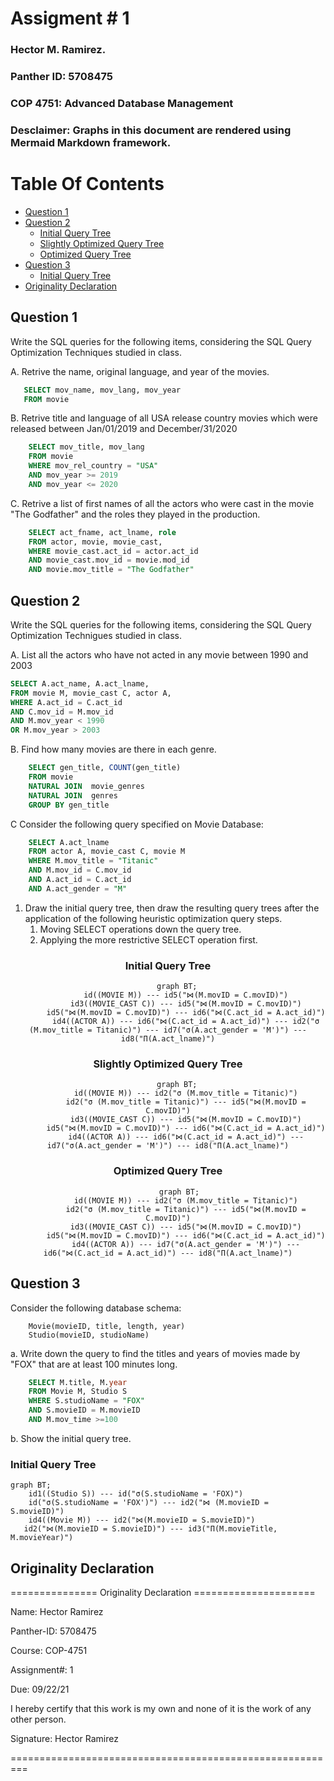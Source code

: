<h1>Assigment # 1 </h1>

<h3> Hector M. Ramirez. </h3>
<h3> Panther ID: 5708475</h3>

<h3>COP 4751: Advanced Database Management</h3>

<h3>Desclaimer: Graphs in this document are rendered using Mermaid Markdown framework. </h3>

<div style="page-break-after: always;"></div>

<h1> Table Of Contents </h1>

- [Question 1](#question-1)
- [Question 2](#question-2)
  - [Initial Query Tree](#initial-query-tree)
  - [Slightly Optimized Query Tree](#slightly-optimized-query-tree)
  - [Optimized Query Tree](#optimized-query-tree)
- [Question 3](#question-3)
  - [Initial Query Tree](#initial-query-tree-1)
- [Originality Declaration](#originality-declaration)


<div style="page-break-after: always;"></div>

## Question 1

Write the SQL queries for the following items, considering the SQL Query Optimization Techniques studied in class.

A. Retrive the name, original language, and year of the movies.

 ```sql
    SELECT mov_name, mov_lang, mov_year 
    FROM movie
```

B. Retrive title and language of all USA release country movies which were released between Jan/01/2019 and December/31/2020

```sql
    SELECT mov_title, mov_lang 
    FROM movie
    WHERE mov_rel_country = "USA" 
    AND mov_year >= 2019 
    AND mov_year <= 2020
```

C. Retrive a list of first names of all the actors who were cast in the movie "The Godfather" and the roles they played in the production.

```sql
    SELECT act_fname, act_lname, role 
    FROM actor, movie, movie_cast, 
    WHERE movie_cast.act_id = actor.act_id 
    AND movie_cast.mov_id = movie.mod_id 
    AND movie.mov_title = "The Godfather"
```

<div style="page-break-after: always;"></div>

## Question 2

Write the SQL queries for the following items, considering the SQL Query Optimization Technigues studied in class.

A. List all the actors who have not acted in any movie between 1990 and 2003

```sql
SELECT A.act_name, A.act_lname, 
FROM movie M, movie_cast C, actor A,
WHERE A.act_id = C.act_id 
AND C.mov_id = M.mov_id
AND M.mov_year < 1990
OR M.mov_year > 2003

```

B. Find how many movies are there in each genre.

```sql
    SELECT gen_title, COUNT(gen_title) 
    FROM movie
    NATURAL JOIN  movie_genres
    NATURAL JOIN  genres
    GROUP BY gen_title
```

C Consider the following query specified on Movie Database:

```sql
    SELECT A.act_lname
    FROM actor A, movie_cast C, movie M 
    WHERE M.mov_title = "Titanic" 
    AND M.mov_id = C.mov_id
    AND A.act_id = C.act_id 
    AND A.act_gender = "M"
```

1. Draw the initial query tree, then draw the resulting query trees after the application of the following heuristic optimization query steps.
   1. Moving SELECT operations down the query tree.
   2. Applying the more restrictive SELECT operation first.

<div style="page-break-after: always;"></div>

<center>

### Initial Query Tree

```mermaid
    graph BT;
        id((MOVIE M)) --- id5("⋈(M.movID = C.movID)")
        id3((MOVIE_CAST C)) --- id5("⋈(M.movID = C.movID)")
        id5("⋈(M.movID = C.movID)") --- id6("⋈(C.act_id = A.act_id)")
        id4((ACTOR A)) --- id6("⋈(C.act_id = A.act_id)") --- id2("σ (M.mov_title = Titanic)") --- id7("σ(A.act_gender = 'M')") --- id8("Π(A.act_lname)")
```

</center>
<div style="page-break-after: always;"></div>

<center>

### Slightly Optimized Query Tree

```mermaid
    graph BT;
        id((MOVIE M)) --- id2("σ (M.mov_title = Titanic)")
        id2("σ (M.mov_title = Titanic)") --- id5("⋈(M.movID = C.movID)")
        id3((MOVIE_CAST C)) --- id5("⋈(M.movID = C.movID)")
        id5("⋈(M.movID = C.movID)") --- id6("⋈(C.act_id = A.act_id)")
        id4((ACTOR A)) --- id6("⋈(C.act_id = A.act_id)") --- id7("σ(A.act_gender = 'M')") --- id8("Π(A.act_lname)")
```

</center>
<div style="page-break-after: always;"></div>

<center>

### Optimized Query Tree

```mermaid
     graph BT;
        id((MOVIE M)) --- id2("σ (M.mov_title = Titanic)")
        id2("σ (M.mov_title = Titanic)") --- id5("⋈(M.movID = C.movID)")
        id3((MOVIE_CAST C)) --- id5("⋈(M.movID = C.movID)")
        id5("⋈(M.movID = C.movID)") --- id6("⋈(C.act_id = A.act_id)")
        id4((ACTOR A)) --- id7("σ(A.act_gender = 'M')") --- id6("⋈(C.act_id = A.act_id)") --- id8("Π(A.act_lname)")

```

</center>
<div style="page-break-after: always;"></div>

## Question 3

Consider the following database schema:

```schema
    Movie(movieID, title, length, year)
    Studio(movieID, studioName)
```

a. Write down the query to find the titles and years of movies made by "FOX" that are at least 100 minutes long.

```sql
    SELECT M.title, M.year 
    FROM Movie M, Studio S
    WHERE S.studioName = "FOX"
    AND S.movieID = M.movieID
    AND M.mov_time >=100
```

b. Show the initial query tree.

### Initial Query Tree

```mermaid
graph BT;
    id1((Studio S)) --- id("σ(S.studioName = 'FOX)")
    id("σ(S.studioName = 'FOX')") --- id2("⋈ (M.movieID = S.movieID)")
    id4((Movie M)) --- id2("⋈(M.movieID = S.movieID)")
   id2("⋈(M.movieID = S.movieID)") --- id3("Π(M.movieTitle, M.movieYear)")
```

<div style="page-break-after: always;"></div>

## Originality Declaration

=============== Originality Declaration =====================

Name: Hector Ramirez

Panther-ID: 5708475

Course: COP-4751

Assignment#: 1

Due: 09/22/21

I hereby certify that this work is my own and none of it is the work of any other person.

Signature: Hector Ramirez

=========================================================
